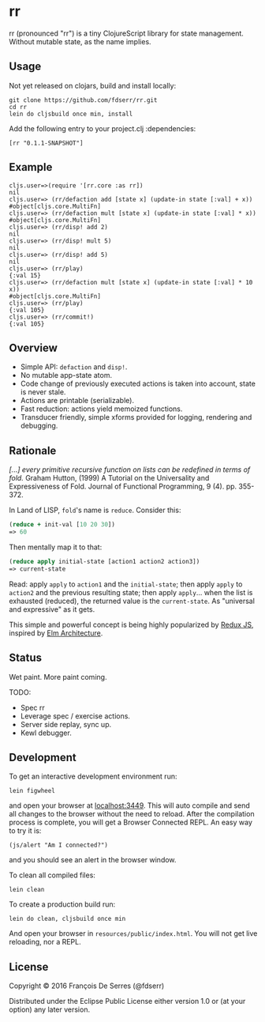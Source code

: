 # rr

rr (pronounced "rr") is a tiny ClojureScript library for state management. Without mutable state, as the name implies.

## Usage

Not yet released on clojars, build and install locally:
```
git clone https://github.com/fdserr/rr.git
cd rr
lein do cljsbuild once min, install
```
Add the following entry to your project.clj :dependencies:

   `[rr "0.1.1-SNAPSHOT"]`

## Example

```
cljs.user=>(require '[rr.core :as rr])
nil
cljs.user=> (rr/defaction add [state x] (update-in state [:val] + x))
#object[cljs.core.MultiFn]
cljs.user=> (rr/defaction mult [state x] (update-in state [:val] * x))
#object[cljs.core.MultiFn]
cljs.user=> (rr/disp! add 2)
nil
cljs.user=> (rr/disp! mult 5)
nil
cljs.user=> (rr/disp! add 5)
nil
cljs.user=> (rr/play)
{:val 15}
cljs.user=> (rr/defaction mult [state x] (update-in state [:val] * 10 x))
#object[cljs.core.MultiFn]
cljs.user=> (rr/play)
{:val 105}
cljs.user=> (rr/commit!)
{:val 105}
```

## Overview

- Simple API: `defaction` and `disp!`.
- No mutable app-state atom.
- Code change of previously executed actions is taken into account, state is never stale.
- Actions are printable (serializable).
- Fast reduction: actions yield memoized functions.
- Transducer friendly, simple xforms provided for logging, rendering and debugging.

## Rationale

_[...] every primitive recursive function on lists can be redefined in terms of
fold._
Graham Hutton, (1999) A Tutorial on the Universality
and Expressiveness of Fold. Journal of Functional
Programming, 9 (4). pp. 355-372.

In Land of LISP, `fold`'s name is `reduce`. Consider this:
```clj
(reduce + init-val [10 20 30])
=> 60
```
Then mentally map it to that:
```clj
(reduce apply initial-state [action1 action2 action3])
=> current-state
```
Read: apply `apply` to `action1` and the `initial-state`; then apply `apply` to `action2` and the previous resulting state; then apply `apply`... when the list is exhausted (reduced), the returned value is the `current-state`. As "universal and expressive" as it gets.

This simple and powerful concept is being highly popularized by [Redux JS](http://redux.js.org/), inspired by [Elm Architecture](https://guide.elm-lang.org/architecture/).

## Status

Wet paint. More paint coming.

TODO:
- Spec rr
- Leverage spec / exercise actions.
- Server side replay, sync up.
- Kewl debugger.

## Development

To get an interactive development environment run:

    lein figwheel

and open your browser at [localhost:3449](http://localhost:3449/).
This will auto compile and send all changes to the browser without the
need to reload. After the compilation process is complete, you will
get a Browser Connected REPL. An easy way to try it is:

    (js/alert "Am I connected?")

and you should see an alert in the browser window.

To clean all compiled files:

    lein clean

To create a production build run:

    lein do clean, cljsbuild once min

And open your browser in `resources/public/index.html`. You will not
get live reloading, nor a REPL.

## License

Copyright © 2016 François De Serres (@fdserr)

Distributed under the Eclipse Public License either version 1.0 or (at your option) any later version.
